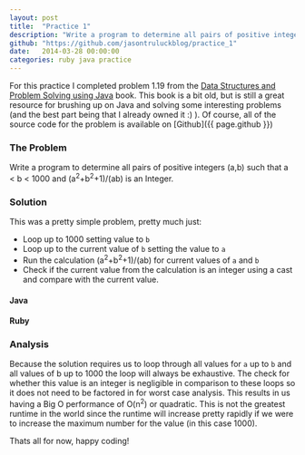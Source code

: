 ```yaml
---
layout: post
title:  "Practice 1"
description: "Write a program to determine all pairs of positive integers (a,b) such that a < b < 1000 and (a<sup>2</sup>+b<sup>2</sup>+1)/(ab) is an Integer."
github: "https://github.com/jasontruluckblog/practice_1"
date:   2014-03-28 00:00:00
categories: ruby java practice
---
```


For this practice I completed problem 1.19 from the [Data Structures and Problem Solving using Java](http://www.amazon.com/Structures-Problem-Solving-Using-Edition/dp/0321322134) book.
This book is a bit old, but is still a great resource for brushing up on Java and solving some interesting problems (and the best part being that I already owned it :) ). Of course, all of
the source code for the problem is available on [Github]({{ page.github }})

### The Problem
Write a program to determine all pairs of positive integers (a,b) such that a < b < 1000 and (a<sup>2</sup>+b<sup>2</sup>+1)/(ab) is an Integer.

### Solution
This was a pretty simple problem, pretty much just:

* Loop up to 1000 setting value to `b`
* Loop up to the current value of `b` setting the value to `a`
* Run the calculation (a<sup>2</sup>+b<sup>2</sup>+1)/(ab) for current values of `a` and `b`
* Check if the current value from the calculation is an integer using a cast and compare with the current value.

#### Java
<script src="http://gist-it.appspot.com/github.com/jasontruluckblog/practice_1/blob/master/java/example1.java"></script>

#### Ruby
<script src="http://gist-it.appspot.com/github.com/jasontruluckblog/practice_1/blob/master/ruby/example1.rb"></script>

### Analysis
Because the solution requires us to loop through all values for `a` up to `b` and all values of b up to 1000 the loop will always be exhaustive. The check for whether
this value is an integer is negligible in comparison to these loops so it does not need to be factored in for worst case analysis. This results
in us having a Big O performance of O(n<sup>2</sup>) or quadratic. This is not the greatest runtime in the world since the runtime will increase pretty rapidly if
we were to increase the maximum number for the value (in this case 1000).

Thats all for now, happy coding!

